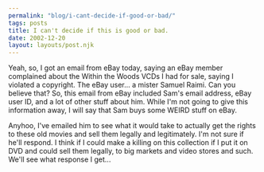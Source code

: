 ```yaml
---
permalink: "blog/i-cant-decide-if-good-or-bad/"
tags: posts
title: I can't decide if this is good or bad.
date: 2002-12-20
layout: layouts/post.njk
---
```


Yeah, so, I got an email from eBay today, saying an eBay member complained about the Within the Woods VCDs I had for sale, saying I violated a copyright. The eBay user... a mister Samuel Raimi. Can you believe that? So, this email from eBay included Sam's email address, eBay user ID, and a lot of other stuff about him. While I'm not going to give this information away, I will say that Sam buys some WEIRD stuff on eBay.

Anyhoo, I've emailed him to see what it would take to actually get the rights to these old movies and sell them legally and legitimately. I'm not sure if he'll respond. I think if I could make a killing on this collection if I put it on DVD and could sell them legally, to big markets and video stores and such. We'll see what response I get...